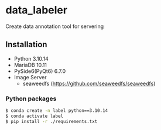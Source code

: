 # data_labeler
Create data annotation tool for servering


## Installation
- Python 3.10.14
- MariaDB 10.11
- PySide6(PyQt6) 6.7.0
- Image Server
  - seaweedfs (https://github.com/seaweedfs/seaweedfs)


### Python packages
```bash
$ conda create -n label python==3.10.14
$ conda activate label
$ pip install -r ./requirements.txt
```